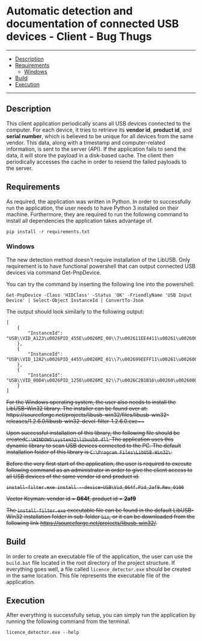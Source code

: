 # Automatic detection and documentation of connected USB devices - Client - Bug Thugs

---

- [Description](#description)
- [Requirements](#requirements)
  * [Windows](#windows)
- [Build](#build)
- [Execution](#execution)

---

## Description

This client application periodically scans all USB devices connected to the computer. For each device, it tries to retrieve its **vendor id**, **product id**, and **serial number**, which is believed to be unique for all devices from the same vendor. This data, along with a timestamp and computer-related information, is sent to the server (API). If the application fails to send the data, it will store the payload in a disk-based cache. The client then periodically accesses the cache in order to resend the failed payloads to the server.   

## Requirements

As required, the application was written in Python. In order to successfully run the application, the user needs to have Python 3 installed on their machine. Furthermore, they are required to run the following command to install all dependencies the application takes advantage of.

```
pip install -r requirements.txt
```

### Windows
The new detection method doesn't require installation of the LibUSB. Only requirement is to have functional powershell that can output connected USB devices via command Get-PnpDevice. 

You can try the command by inserting the following line into the powershell:

```
Get-PnpDevice -Class 'HIDClass' -Status 'OK' -FriendlyName 'USB Input Device' | Select-Object InstanceId | ConvertTo-Json
```

The output should look similarly to the following output:
```
[
    {
        "InstanceId":  "USB\\VID_A123\u0026PID_455E\u0026MI_00\\7\u002611EE4411\u00261\u00260000"
    },
    {
        "InstanceId":  "USB\\VID_12A2\u0026PID_4455\u0026MI_01\\7\u002699EEFF11\u00261\u00260001"
    },
    {
        "InstanceId":  "USB\\VID_00D4\u0026PID_1256\u0026MI_02\\7\u0026C2B1B16\u00260\u00260002"
    }
]
```
<del>
For the Windows operating system, the user also needs to install the LibUSB-Win32 library. The installer can be found over at: https://sourceforge.net/projects/libusb-win32/files/libusb-win32-releases/1.2.6.0/libusb-win32-devel-filter-1.2.6.0.exe~~

Upon successful installation of this library, the following file should be created`C:\WINDOWS\system32\libusb0.dll`. The application uses this dynamic library to scan USB devices connected to the PC. The default installation folder of this library is `C:\Program Files\LibUSB-Win32\`. 

Before the very first start of the application, the user is required to execute following command as an administrator in order to give the client access to all USB devices of the same vendor id and product id.

```
install-filter.exe install --device=USB\Vid_064f.Pid_2af9.Rev_0100
```

Vector Keyman: vendor id = **064f**, product id = **2af9**

The `install-filter.exe` executable file can be found in the default LibUSB-Win32 installation folder in sub-folder `bin`, or it can be downloaded from the following link https://sourceforge.net/projects/libusb-win32/. 

</del>

## Build

In order to create an executable file of the application, the user can use the `build.bat` file located in the root directory of the project structure. If everything goes well, a file called `licence_detector.exe` should be created in the same location. This file represents the executable file of the application.

## Execution


After everything is successfully setup, you can simply run the application by running the following command from the terminal.

```
licence_detector.exe --help
```